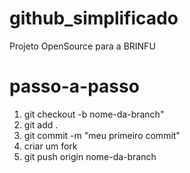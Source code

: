 # github_simplificado
Projeto OpenSource para a BRINFU


# passo-a-passo
1. git checkout -b nome-da-branch"
2. git add .
3. git commit -m "meu primeiro commit"
4. criar um fork
5. git push origin nome-da-branch